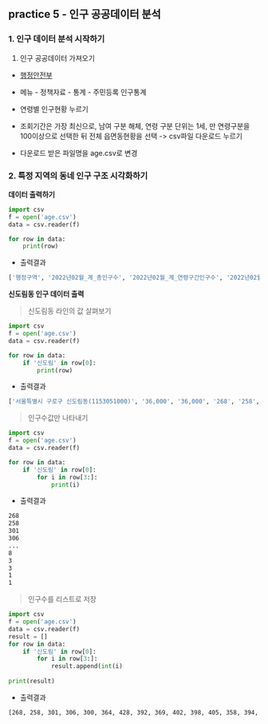 ## practice 5 - 인구 공공데이터 분석

### 1. 인구 데이터 분석 시작하기

1. 인구 공공데이터 가져오기

+ [행정안전부](https://www.mois.go.kr/frt/a01/frtMain.do)

+ 메뉴 - 정책자료 - 통계 - 주민등록 인구통계
+ 연령별 인구현황 누르기
+ 조회기간은 가장 최신으로, 남여 구분 해체, 연령 구분 단위는 1세, 만 연령구분을 100이상으로 선택한 뒤 전체 읍면동현황을 선택 -> csv파일 다운로드 누르기
+ 다운로드 받은 파일명을 age.csv로 변경



### 2.  특정 지역의 동네 인구 구조 시각화하기

**데이터 출력하기**

```python
import csv
f = open('age.csv')
data = csv.reader(f)

for row in data:
    print(row)
```

+ 출력결과

```bash
['행정구역', '2022년02월_계_총인구수', '2022년02월_계_연령구간인구수', '2022년02월_계_0세', '2022년02월_계_1세', '2022년02월_계_2세', '2022년02월_계_3세', '2022년02월_계_4세', '2022년02월_계_5세', '2022년02월_계_6세', '2022년02월_계_7세', '2022년02월_계_8세', '2022년02월_계_9세', '2022년02월_계_10세', '2022년02월_계_11세', '2022년02월_계_12세', '2022년02월_계_13세', '2022년02월_계_14세', '2022년02월_계_15세', '2022년02월_계_16세', '2022년02월_계_17세', '2022년02월_계_18세', '2022년02월_계_19세', '2022년02월_계_20세', '2022년02월_계_21세', '2022년02월_계_22세', ... , '81', '83', '60', '79', '63', '62', '45', '44', '42', '39', '42', '27', '49', '43', '26', '17', '25', '18', '23', '24', '18', '16', '14', '8', '15', '17', '9', '7', '1', '2', '5', '3', '1', '2', '2', '1', '1', '1', '0', '0']
```



**신도림동 인구 데이터 출력**

> 신도림동 라인의 값 살펴보기

``` python
import csv
f = open('age.csv')
data = csv.reader(f)

for row in data:
    if '신도림' in row[0]:
        print(row)
```

+ 출력결과

```bash
['서울특별시 구로구 신도림동(1153051000)', '36,000', '36,000', '268', '258', '301', '306', '300', '364', '428', '392', '369', '402', '398', '405', '358', '394', '364', '320', '331', '312', '326', '351', '330', '427', '367', '382', '437', '434', '474', '429', '481', '470', '511', ... , '194', '138', '135', '107', '120', '123', '90', '79', '68', '80', '70', '59', '58', '50', '54', '41', '54', '40', '37', '25', '24', '14', '18', '11', '13', '10', '5', '8', '3', '3', '1', '1']
```



> 인구수값만 나타내기

```python
import csv
f = open('age.csv')
data = csv.reader(f)

for row in data:
    if '신도림' in row[0]:
        for i in row[3:]:
            print(i)
```

+ 출력결과

```bash
268
258
301
306
...
8
3
3
1
1
```



> 인구수를 리스트로 저장

```python
import csv
f = open('age.csv')
data = csv.reader(f)
result = []
for row in data:
    if '신도림' in row[0]:
        for i in row[3:]:
            result.append(int(i)
            
print(result)
```

+ 출력결과

```bash
[268, 258, 301, 306, 300, 364, 428, 392, 369, 402, 398, 405, 358, 394, 364, 320, 331, 312, 326, 351, 330, 427, 367, 382, 437, 434, 474, 429, 481, 470, 511, 483, 528, 622, 654, 608, 613, 610, 713, 708, 716, 715, 730, 638, 638, 629, 588, 676, 639, 626, 599, 605, 563, 546, 429, 486, 497, 506, 391, 476, 488, 488, 438, 474, 415, 374, 450, 349, 356, 337, 263, 260, 255, 253, 242, 201, 153, 134, 137, 146, 129, 104, 97, 97, 71, 77, 57, 53, 34, 36, 20, 21, 15, 14, 12, 6, 10, 4, 4, 2, 3]
```



